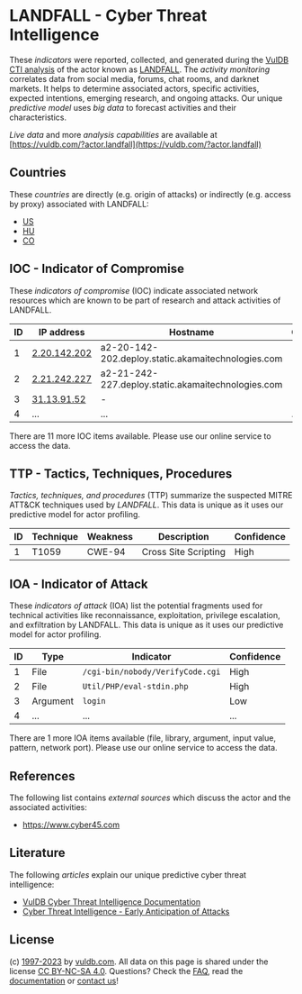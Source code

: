 # LANDFALL - Cyber Threat Intelligence

These _indicators_ were reported, collected, and generated during the [VulDB CTI analysis](https://vuldb.com/?kb.cti) of the actor known as [LANDFALL](https://vuldb.com/?actor.landfall). The _activity monitoring_ correlates data from social media, forums, chat rooms, and darknet markets. It helps to determine associated actors, specific activities, expected intentions, emerging research, and ongoing attacks. Our unique _predictive model_ uses _big data_ to forecast activities and their characteristics.

_Live data_ and more _analysis capabilities_ are available at [https://vuldb.com/?actor.landfall](https://vuldb.com/?actor.landfall)

## Countries

These _countries_ are directly (e.g. origin of attacks) or indirectly (e.g. access by proxy) associated with LANDFALL:

* [US](https://vuldb.com/?country.us)
* [HU](https://vuldb.com/?country.hu)
* [CO](https://vuldb.com/?country.co)

## IOC - Indicator of Compromise

These _indicators of compromise_ (IOC) indicate associated network resources which are known to be part of research and attack activities of LANDFALL.

ID | IP address | Hostname | Campaign | Confidence
-- | ---------- | -------- | -------- | ----------
1 | [2.20.142.202](https://vuldb.com/?ip.2.20.142.202) | a2-20-142-202.deploy.static.akamaitechnologies.com | - | High
2 | [2.21.242.227](https://vuldb.com/?ip.2.21.242.227) | a2-21-242-227.deploy.static.akamaitechnologies.com | - | High
3 | [31.13.91.52](https://vuldb.com/?ip.31.13.91.52) | - | - | High
4 | ... | ... | ... | ...

There are 11 more IOC items available. Please use our online service to access the data.

## TTP - Tactics, Techniques, Procedures

_Tactics, techniques, and procedures_ (TTP) summarize the suspected MITRE ATT&CK techniques used by _LANDFALL_. This data is unique as it uses our predictive model for actor profiling.

ID | Technique | Weakness | Description | Confidence
-- | --------- | -------- | ----------- | ----------
1 | T1059 | CWE-94 | Cross Site Scripting | High

## IOA - Indicator of Attack

These _indicators of attack_ (IOA) list the potential fragments used for technical activities like reconnaissance, exploitation, privilege escalation, and exfiltration by LANDFALL. This data is unique as it uses our predictive model for actor profiling.

ID | Type | Indicator | Confidence
-- | ---- | --------- | ----------
1 | File | `/cgi-bin/nobody/VerifyCode.cgi` | High
2 | File | `Util/PHP/eval-stdin.php` | High
3 | Argument | `login` | Low
4 | ... | ... | ...

There are 1 more IOA items available (file, library, argument, input value, pattern, network port). Please use our online service to access the data.

## References

The following list contains _external sources_ which discuss the actor and the associated activities:

* https://www.cyber45.com

## Literature

The following _articles_ explain our unique predictive cyber threat intelligence:

* [VulDB Cyber Threat Intelligence Documentation](https://vuldb.com/?kb.cti)
* [Cyber Threat Intelligence - Early Anticipation of Attacks](https://www.scip.ch/en/?labs.20201022)

## License

(c) [1997-2023](https://vuldb.com/?kb.changelog) by [vuldb.com](https://vuldb.com/?kb.about). All data on this page is shared under the license [CC BY-NC-SA 4.0](https://creativecommons.org/licenses/by-nc-sa/4.0/). Questions? Check the [FAQ](https://vuldb.com/?kb.faq), read the [documentation](https://vuldb.com/?kb) or [contact us](https://vuldb.com/?contact)!
